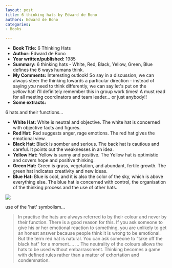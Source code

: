 ```yaml
---
layout: post
title: 6 thinking hats by Edward de Bono
authors: Edward de Bono
categories:
- Books

---
```



- **Book Title:** 6 Thinking Hats
- **Author:** Edward de Bono
- **Year written/published:** 1985
- **Summary:** 6 thinking hats - White, Red, Black, Yellow, Green, Blue defines the 6 ways humans think.
- **My Comments:** Interesting outlook! So say in a discussion, we can always steer the thinking towards a particular direction - instead of saying _you_ need to think differently, we can say let's put on the _yellow_ hat! i'll definitely remember this in group work times! A must read for all meeting coordinators and team leader... or just anybody!!
- **Some extracts:**

6 hats and their functions...

- **White Hat:** White is neutral and objective. The white hat is concerned with objective facts and figures.
- **Red Hat:** Red suggests anger, rage emotions. The red hat gives the emotional view.
- **Black Hat:** Black is somber and serious. The back hat is cautious and careful. It points out the weaknesses in an idea.
- **Yellow Hat:** Yellow is sunny and positive. The Yellow hat is optimistic and covers hope and positive thinking.
- **Green Hat:** Green is grass, vegetation, and abundant, fertile growth. The green hat indicates creativity and new ideas.
- **Blue Hat:** Blue is cool, and it is also the color of the sky, which is above everything else. The blue hat is concerned with control, the organisation of the thinking process and the use of other hats.

![](/img/thinking_hats.jpg)

use of the 'hat' symbolism...

> In practise the hats are always referred to by their colour and never by their function. There is a good reason for this. If you ask someone to give his or her emotional reaction to something, you are unlikely to get an honest answer because people think it is wrong to be emotional. But the term red hat is natural. You can ask someone to "take off the black hat" for a moment.... ... The neutrality of the colours allows the hats to be used without embarrassment. Thinking becomes a game with defined rules rather than a matter of exhortation and condemnation.
